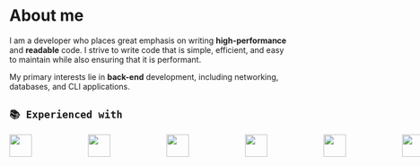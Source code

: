# About me

I am a developer who places great emphasis on writing **high-performance** and **readable** code. I strive to write code that is simple, efficient, and easy to maintain while also ensuring that it is performant.

My primary interests lie in **back-end** development, including networking, databases, and CLI applications.
<br>

## `📚 Experienced with`
<div style="display:flex; gap: 100px;">
<img width="40" src="https://cdn.jsdelivr.net/gh/devicons/devicon/icons/html5/html5-original.svg" />
<img width="40" src="https://cdn.jsdelivr.net/gh/devicons/devicon/icons/css3/css3-original.svg" />
<img width="40" src="https://cdn.jsdelivr.net/gh/devicons/devicon/icons/javascript/javascript-original.svg" />
<img width="40" src="https://cdn.jsdelivr.net/gh/devicons/devicon/icons/react/react-original.svg" />
<img width="40" src="https://cdn.jsdelivr.net/gh/devicons/devicon/icons/tailwindcss/tailwindcss-original.svg" />
<img width="40" src="https://cdn.jsdelivr.net/gh/devicons/devicon/icons/go/go-original-wordmark.svg" />
<img width="40" src="https://cdn.jsdelivr.net/gh/devicons/devicon@latest/icons/rust/rust-original.svg" />
<img width="40" src="https://cdn.jsdelivr.net/gh/devicons/devicon/icons/mysql/mysql-original-wordmark.svg" />
<img width="40" src="https://cdn.jsdelivr.net/gh/devicons/devicon/icons/git/git-original.svg" />

## `🔧 Familiar with`
<img width="40" src="https://cdn.jsdelivr.net/gh/devicons/devicon/icons/nodejs/nodejs-original-wordmark.svg" />
<img width="40" src="https://cdn.jsdelivr.net/gh/devicons/devicon/icons/nextjs/nextjs-original-wordmark.svg" />
<img width="40" src="https://cdn.jsdelivr.net/gh/devicons/devicon/icons/docker/docker-plain-wordmark.svg" />
          
## `🔎 Have interest in`
<img width="40px" src="https://cdn.jsdelivr.net/gh/devicons/devicon/icons/c/c-original.svg" />&nbsp;
<img width="40px" src="https://cdn.jsdelivr.net/gh/devicons/devicon/icons/zig/zig-original.svg" />&nbsp;
<img width="40px" src="https://cdn.jsdelivr.net/gh/devicons/devicon/icons/redis/redis-original.svg" />&nbsp;
